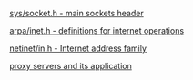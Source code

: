 [sys/socket.h - main sockets header](http://pubs.opengroup.org/onlinepubs/000095399/basedefs/sys/socket.h.html#tag_13_61)

[arpa/inet.h - definitions for internet operations](http://www.sbin.org/doc/susv3/basedefs/arpa/inet.h.html)

[netinet/in.h - Internet address family](http://www.sbin.org/doc/susv3/basedefs/netinet/in.h.html#tag_13_32)

[proxy servers and its application](http://www.freeproxy.ru/)